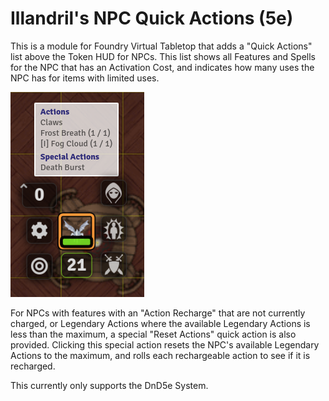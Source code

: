 # Illandril's NPC Quick Actions (5e)

This is a module for Foundry Virtual Tabletop that adds a "Quick Actions" list above the Token HUD for NPCs. This list shows all Features and Spells for the NPC that has an Activation Cost, and indicates how many uses the NPC has for items with limited uses.

![Screenshot showing a Quick Actions list for an Ice Mephit](/screenshots/example-a.png?raw=true)

For NPCs with features with an "Action Recharge" that are not currently charged, or Legendary Actions where the available Legendary Actions is less than the maximum, a special "Reset Actions" quick action is also provided. Clicking this special action resets the NPC's available Legendary Actions to the maximum, and rolls each rechargeable action to see if it is recharged.

This currently only supports the DnD5e System.
